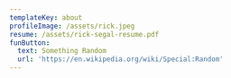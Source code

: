 ```yaml
---
templateKey: about
profileImage: /assets/rick.jpeg
resume: /assets/rick-segal-resume.pdf
funButton:
  text: Something Random
  url: 'https://en.wikipedia.org/wiki/Special:Random'
---
```

